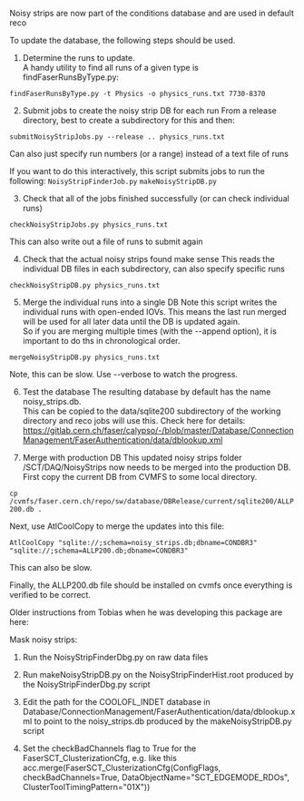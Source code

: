 Noisy strips are now part of the conditions database and are used in default reco

To update the database, the following steps should be used.

1) Determine the runs to update.  
A handy utility to find all runs of a given type is findFaserRunsByType.py:

`findFaserRunsByType.py -t Physics -o physics_runs.txt 7730-8370`

2) Submit jobs to create the noisy strip DB for each run
From a release directory, best to create a subdirectory for this and then:

`submitNoisyStripJobs.py --release .. physics_runs.txt`

Can also just specify run numbers (or a range) instead of a text file of runs

If you want to do this interactively, this script submits jobs to run the following:
`NoisyStripFinderJob.py`
`makeNoisyStripDB.py`

3) Check that all of the jobs finished successfully (or can check individual runs)

`checkNoisyStripJobs.py physics_runs.txt`

This can also write out a file of runs to submit again

4) Check that the actual noisy strips found make sense
This reads the individual DB files in each subdirectory, can also specify specific runs

`checkNoisyStripDB.py physics_runs.txt`

5) Merge the individual runs into a single DB
Note this script writes the individual runs with open-ended IOVs. 
This means the last run merged will be used for all later data until the DB is updated again.  
So if you are merging multiple times (with the --append option), it is important to do ths in chronological order.  

`mergeNoisyStripDB.py physics_runs.txt`

Note, this can be slow.  Use --verbose to watch the progress.

6) Test the database
The resulting database by default has the name noisy_strips.db.  
This can be copied to the data/sqlite200 subdirectory of the working directory and reco jobs will use this.
Check here for details:
https://gitlab.cern.ch/faser/calypso/-/blob/master/Database/ConnectionManagement/FaserAuthentication/data/dblookup.xml

7) Merge with production DB
This updated noisy strips folder /SCT/DAQ/NoisyStrips now needs to be merged into the production DB.  
First copy the current DB from CVMFS to some local directory.

`cp /cvmfs/faser.cern.ch/repo/sw/database/DBRelease/current/sqlite200/ALLP200.db .`

Next, use AtlCoolCopy to merge the updates into this file:

`AtlCoolCopy "sqlite://;schema=noisy_strips.db;dbname=CONDBR3" "sqlite://;schema=ALLP200.db;dbname=CONDBR3" `

This can also be slow.

Finally, the ALLP200.db file should be installed on cvmfs once everything is verified to be correct.

Older instructions from Tobias when he was developing this package are here:

Mask noisy strips:

1) Run the NoisyStripFinderDbg.py on raw data files

2) Run makeNoisyStripDB.py on the NoisyStripFinderHist.root produced by the NoisyStripFinderDbg.py script

3) Edit the path for the COOLOFL_INDET database in Database/ConnectionManagement/FaserAuthentication/data/dblookup.xml to point to the noisy_strips.db produced by the makeNoisyStripDB.py script

4) Set the checkBadChannels flag to True for the FaserSCT_ClusterizationCfg, e.g. like this  
   acc.merge(FaserSCT_ClusterizationCfg(ConfigFlags, checkBadChannels=True, DataObjectName="SCT_EDGEMODE_RDOs", ClusterToolTimingPattern="01X"))
